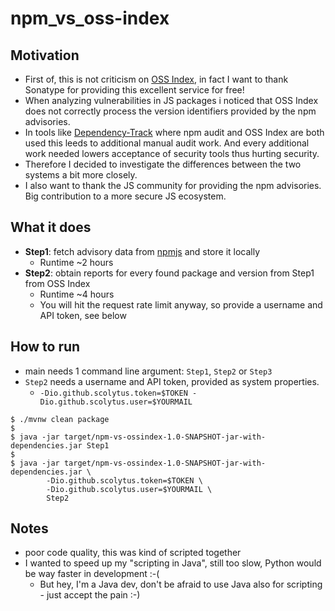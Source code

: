 # npm_vs_oss-index

## Motivation

* First of, this is not criticism on [OSS Index](https://ossindex.sonatype.org/), in fact I want to thank
  Sonatype for providing this excellent service for free!
* When analyzing vulnerabilities in JS packages i noticed that OSS Index does not correctly process the
  version identifiers provided by the npm advisories.
* In tools like [Dependency-Track](https://dependencytrack.org/) where npm audit and OSS Index are both used
  this leeds to additional manual audit work. And every additional work needed lowers acceptance of security
  tools thus hurting security.
* Therefore I decided to investigate the differences between the two systems a bit more closely.
* I also want to thank the JS community for providing the npm advisories. Big contribution to a more secure
  JS ecosystem.

## What it does

* **Step1**: fetch advisory data from [npmjs](https://www.npmjs.com/advisories/) and store it locally
  * Runtime ~2 hours
* **Step2**: obtain reports for every found package and version from Step1 from OSS Index
  * Runtime ~4 hours
  * You will hit the request rate limit anyway, so provide a username and API token, see below

## How to run

* main needs 1 command line argument: `Step1`, `Step2` or `Step3`
* `Step2` needs a username and API token, provided as system properties.
  * `-Dio.github.scolytus.token=$TOKEN -Dio.github.scolytus.user=$YOURMAIL`

```
$ ./mvnw clean package
$
$ java -jar target/npm-vs-ossindex-1.0-SNAPSHOT-jar-with-dependencies.jar Step1
$
$ java -jar target/npm-vs-ossindex-1.0-SNAPSHOT-jar-with-dependencies.jar \
        -Dio.github.scolytus.token=$TOKEN \
        -Dio.github.scolytus.user=$YOURMAIL \
        Step2
```

## Notes

* poor code quality, this was kind of scripted together
* I wanted to speed up my "scripting in Java", still too slow, Python would be way faster in development :-(
  * But hey, I'm a Java dev, don't be afraid to use Java also for scripting - just accept the pain :-)
